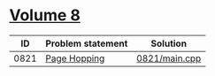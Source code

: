# [Volume 8](https://onlinejudge.org/index.php?option=com_onlinejudge&Itemid=8&category=10)




| ID   | Problem statement                                                                                                           | Solution                       |
|------|-----------------------------------------------------------------------------------------------------------------------------|--------------------------------|
| 0821 | [Page Hopping](https://onlinejudge.org/index.php?option=com_onlinejudge&Itemid=8&category=10&page=show_problem&problem=762) | [0821/main.cpp](0821/main.cpp) |

